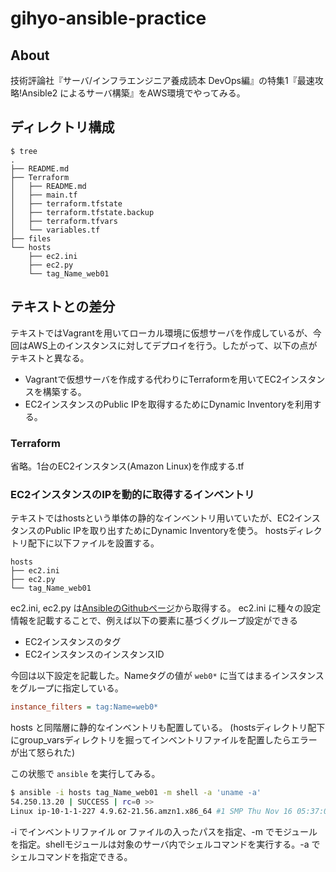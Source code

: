
# gihyo-ansible-practice
## About
技術評論社『サーバ/インフラエンジニア養成読本 DevOps編』の特集1『最速攻略!Ansible2 によるサーバ構築』をAWS環境でやってみる。

## ディレクトリ構成
```
$ tree
.
├── README.md
├── Terraform
│   ├── README.md
│   ├── main.tf
│   ├── terraform.tfstate
│   ├── terraform.tfstate.backup
│   ├── terraform.tfvars
│   └── variables.tf
├── files
└── hosts
    ├── ec2.ini
    ├── ec2.py
    └── tag_Name_web01
```

## テキストとの差分
テキストではVagrantを用いてローカル環境に仮想サーバを作成しているが、今回はAWS上のインスタンスに対してデプロイを行う。したがって、以下の点がテキストと異なる。

- Vagrantで仮想サーバを作成する代わりにTerraformを用いてEC2インスタンスを構築する。
- EC2インスタンスのPublic IPを取得するためにDynamic Inventoryを利用する。

### Terraform
省略。1台のEC2インスタンス(Amazon Linux)を作成する.tf

### EC2インスタンスのIPを動的に取得するインベントリ
テキストではhostsという単体の静的なインベントリ用いていたが、EC2インスタンスのPublic IPを取り出すためにDynamic Inventoryを使う。
hostsディレクトリ配下に以下ファイルを設置する。

```
hosts
├── ec2.ini
├── ec2.py
└── tag_Name_web01
```

ec2.ini, ec2.py は[AnsibleのGithubページ](https://github.com/ansible/ansible/tree/devel/contrib/inventory)から取得する。
ec2.ini に種々の設定情報を記載することで、例えば以下の要素に基づくグループ設定ができる

- EC2インスタンスのタグ
- EC2インスタンスのインスタンスID

今回は以下設定を記載した。Nameタグの値が `web0*` に当てはまるインスタンスをグループに指定している。

```ini
instance_filters = tag:Name=web0*
```

hosts と同階層に静的なインベントリも配置している。 (hostsディレクトリ配下にgroup_varsディレクトリを掘ってインベントリファイルを配置したらエラーが出て怒られた)

この状態で `ansible` を実行してみる。

```bash
$ ansible -i hosts tag_Name_web01 -m shell -a 'uname -a'
54.250.13.20 | SUCCESS | rc=0 >>
Linux ip-10-1-1-227 4.9.62-21.56.amzn1.x86_64 #1 SMP Thu Nov 16 05:37:08 UTC 2017 x86_64 x86_64 x86_64 GNU/Linux
```

-i でインベントリファイル or ファイルの入ったパスを指定、-m でモジュールを指定。shellモジュールは対象のサーバ内でシェルコマンドを実行する。-a でシェルコマンドを指定できる。

